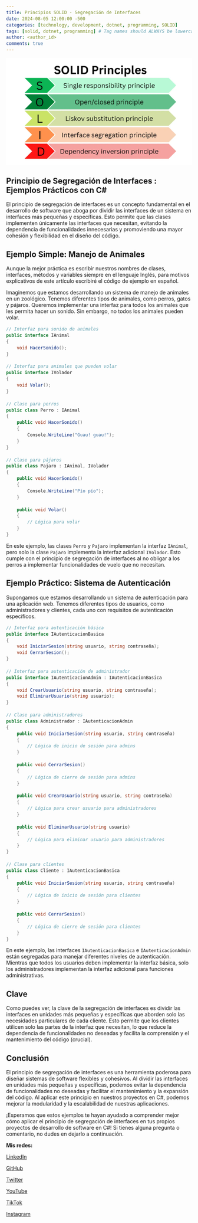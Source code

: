```yaml
---
title: Principios SOLID - Segregación de Interfaces
date: 2024-08-05 12:00:00 -500
categories: [technology, development, dotnet, programming, SOLID] 
tags: [solid, dotnet, programming] # Tag names should ALWAYS be lowercase
author: <author_id>
comments: true
---
```


![image](/assets/img/1_GoLwqfeB624NB5g7JPVyBA.png)
## Principio de Segregación de Interfaces : Ejemplos Prácticos con C# 

El principio de segregación de interfaces es un concepto fundamental en el desarrollo de software que aboga por dividir las interfaces de un sistema en interfaces más pequeñas y específicas. Esto permite que las clases implementen únicamente las interfaces que necesitan, evitando la dependencia de funcionalidades innecesarias y promoviendo una mayor cohesión y flexibilidad en el diseño del código.

## Ejemplo Simple: Manejo de Animales

Aunque la mejor práctica es escribir nuestros nombres de clases, interfaces, métodos y variables siempre en el lenguaje Inglés, para motivos explicativos de este artículo escribiré el código de ejemplo en español. 

Imaginemos que estamos desarrollando un sistema de manejo de animales en un zoológico. Tenemos diferentes tipos de animales, como perros, gatos y pájaros. Queremos implementar una interfaz para todos los animales que les permita hacer un sonido. Sin embargo, no todos los animales pueden volar.

```cs
// Interfaz para sonido de animales
public interface IAnimal
{
    void HacerSonido();
}

// Interfaz para animales que pueden volar
public interface IVolador
{
    void Volar();
}

// Clase para perros
public class Perro : IAnimal
{
    public void HacerSonido()
    {
        Console.WriteLine("Guau! guau!");
    }
}

// Clase para pájaros
public class Pajaro : IAnimal, IVolador
{
    public void HacerSonido()
    {
        Console.WriteLine("Pío pío");
    }

    public void Volar()
    {
        // Lógica para volar
    }
}
```

En este ejemplo, las clases ``Perro`` y ``Pajaro`` implementan la interfaz ``IAnimal``, pero solo la clase ``Pajaro`` implementa la interfaz adicional ``IVolador``. Esto cumple con el principio de segregación de interfaces al no obligar a los perros a implementar funcionalidades de vuelo que no necesitan.

## Ejemplo Práctico: Sistema de Autenticación

Supongamos que estamos desarrollando un sistema de autenticación para una aplicación web. Tenemos diferentes tipos de usuarios, como administradores y clientes, cada uno con requisitos de autenticación específicos.

```cs
// Interfaz para autenticación básica
public interface IAutenticacionBasica
{
    void IniciarSesion(string usuario, string contraseña);
    void CerrarSesion();
}

// Interfaz para autenticación de administrador
public interface IAutenticacionAdmin : IAutenticacionBasica
{
    void CrearUsuario(string usuario, string contraseña);
    void EliminarUsuario(string usuario);
}

// Clase para administradores
public class Administrador : IAutenticacionAdmin
{
    public void IniciarSesion(string usuario, string contraseña)
    {
        // Lógica de inicio de sesión para admins
    }

    public void CerrarSesion()
    {
        // Lógica de cierre de sesión para admins
    }

    public void CrearUsuario(string usuario, string contraseña)
    {
        // Lógica para crear usuario para administradores
    }

    public void EliminarUsuario(string usuario)
    {
        // Lógica para eliminar usuario para administradores
    }
}

// Clase para clientes
public class Cliente : IAutenticacionBasica
{
    public void IniciarSesion(string usuario, string contraseña)
    {
        // Lógica de inicio de sesión para clientes
    }

    public void CerrarSesion()
    {
        // Lógica de cierre de sesión para clientes
    }
}
```

En este ejemplo, las interfaces ``IAutenticacionBasica`` e ``IAutenticacionAdmin`` están segregadas para manejar diferentes niveles de autenticación. Mientras que todos los usuarios deben implementar la interfaz básica, solo los administradores implementan la interfaz adicional para funciones administrativas.

## Clave

Como puedes ver, la clave de la segregación de interfaces es dividir las interfaces en unidades más pequeñas y específicas que aborden solo las necesidades particulares de cada cliente. Esto permite que los clientes utilicen solo las partes de la interfaz que necesitan, lo que reduce la dependencia de funcionalidades no deseadas y facilita la comprensión y el mantenimiento del código (crucial).


## Conclusión

El principio de segregación de interfaces es una herramienta poderosa para diseñar sistemas de software flexibles y cohesivos. Al dividir las interfaces en unidades más pequeñas y específicas, podemos evitar la dependencia de funcionalidades no deseadas y facilitar el mantenimiento y la expansión del código. Al aplicar este principio en nuestros proyectos en C#, podemos mejorar la modularidad y la escalabilidad de nuestras aplicaciones.

¡Esperamos que estos ejemplos te hayan ayudado a comprender mejor cómo aplicar el principio de segregación de interfaces en tus propios proyectos de desarrollo de software en C#! Si tienes alguna pregunta o comentario, no dudes en dejarlo a continuación.

**Mis redes:**

[LinkedIn](https://www.linkedin.com/in/diego-diaz-mendoza/)

[GitHub](https://github.com/diego-devs)

[Twitter](https://twitter.com/Diego_Devs)    

[YouTube](https://www.youtube.com/channel/UCGQmO-aJ9yJSdv_VD8_IDjg)

[TikTok](https://www.tiktok.com/@diegoz.code)

[Instagram](https://www.instagram.com/devs.diego/)